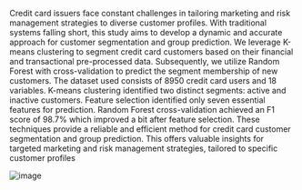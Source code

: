 Credit card issuers face constant challenges in tailoring marketing and risk management strategies to 
diverse customer profiles. With traditional systems falling short, this study aims to develop a dynamic 
and accurate approach for customer segmentation and group prediction. We leverage K-means 
clustering to segment credit card customers based on their financial and transactional pre-processed
data. Subsequently, we utilize Random Forest with cross-validation to predict the segment 
membership of new customers. The dataset used consists of 8950 credit card users and 18 variables. 
K-means clustering identified two distinct segments: active and inactive customers. Feature selection 
identified only seven essential features for prediction. Random Forest cross-validation achieved an F1 
score of 98.7% which improved a bit after feature selection. These techniques provide a reliable and 
efficient method for credit card customer segmentation and group prediction. This offers valuable 
insights for targeted marketing and risk management strategies, tailored to specific customer profiles



![image](https://github.com/Leonard250/-Credit-card-customer-segmentation-and-prediction/assets/141337656/e7cbc335-1063-44f1-85e6-da538c2935d4)


